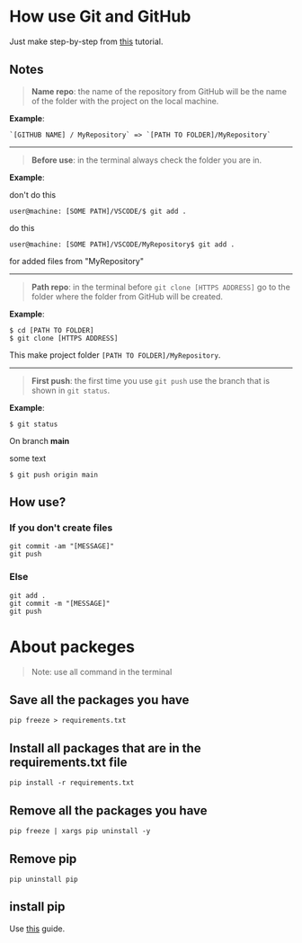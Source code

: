 # How use Git and GitHub

Just make step-by-step from 
[this](https://www.freecodecamp.org/news/a-beginners-guide-to-git-how-to-create-your-first-github-project-c3ff53f56861/)
tutorial.

## Notes

> **Name repo**: the name of the repository from GitHub will be the name of the folder with the project on the local machine.

**Example**: 

```
`[GITHUB NAME] / MyRepository` => `[PATH TO FOLDER]/MyRepository` 
```

---

> **Before use**: in the terminal always check the folder you are in. 

**Example**: 

don't do this
```
user@machine: [SOME PATH]/VSCODE/$ git add .
```
do this
```
user@machine: [SOME PATH]/VSCODE/MyRepository$ git add .
```
for added files from "MyRepository"

---

> **Path repo**: in the terminal before `git clone [HTTPS ADDRESS]` go to the folder where the folder from GitHub will be created.

**Example**: 

```
$ cd [PATH TO FOLDER]
$ git clone [HTTPS ADDRESS]
```

This make project folder `[PATH TO FOLDER]/MyRepository`.

---

> **First push**: the first time you use `git push` use the branch that is shown in `git status`.

**Example**: 

```
$ git status
```
On branch **main**

some text
```
$ git push origin main
```

## How use?

### If you don't create files
```
git commit -am "[MESSAGE]"
git push
```
### Else
```
git add .
git commit -m "[MESSAGE]"
git push
```

# About packeges

> Note: use all command in the terminal

## Save all the packages you have
```
pip freeze > requirements.txt
```

## Install all packages that are in the requirements.txt file
```
pip install -r requirements.txt
```

## Remove all the packages you have
```
pip freeze | xargs pip uninstall -y
```

## Remove pip
```
pip uninstall pip
```

## install pip
Use 
[this](https://pip.pypa.io/en/stable/installation/)
guide.